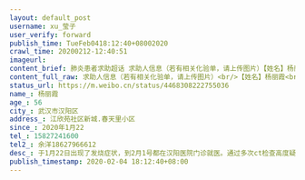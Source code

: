 ```yaml
---
layout: default_post
username: xu_莹子
user_verify: forward
publish_time: TueFeb0418:12:40+08002020
crawl_time: 20200212-12:40:51
imageurl: 
content_brief: 肺炎患者求助超话 求助人信息（若有相关化验单，请上传图片）【姓名】杨丽霞【年龄】56【所在城市】武汉市汉阳区【所在小区、社区】江欣苑社区 新城.春天里小区【患病时间】2020年1月22【联系方式】15827241600【其他紧急联系人】余洋18627966612【病情描述】 于1月22日出现了发烧症状，到 ...全文
content_full_raw: 求助人信息（若有相关化验单，请上传图片）<br/>【姓名】杨丽霞<br/>【年龄】56<br/>【所在城市】武汉市汉阳区<br/>【所在小区、社区】江欣苑社区新城.春天里小区<br/>【患病时间】2020年1月22<br/>【联系方式】15827241600<br/>【其他紧急联系人】余洋18627966612<br/>【病情描述】于1月22日出现了发烧症状，到2月1号都在汉阳医院门诊就医。通过多次ct检查高度疑似新型肺炎而且大面积感染。2月1号上午在汉阳医院做了核酸试剂盒检查，今天出了结果为阳性！结果在于社区沟通社区说根本没有床位，社区只能上报医院没床位他们也没有办法。可是我妈妈的症状已经越来越严重，只能在床上躺着输氧都不能下床了！社区还要我们自行治疗！我很无助求大家救救我母亲吧！<adata-url="http://t.cn/Rpa3apU"href="http://weibo.com/p/1001018008642128100000000"data-hide=""><spanclass='url-icon'><imgstyle='width:1rem;height:1rem'src='https://h5.sinaimg.cn/upload/2015/09/25/3/timeline_card_small_location_default.png'></span><spanclass="surl-text">赤壁市</span></a>
status_url: https://m.weibo.cn/status/4468308222755036
name_: 杨丽霞
age_: 56
city_: 武汉市汉阳区
address_: 江欣苑社区新城.春天里小区
since_: 2020年1月22
tel_: 15827241600
tel2_: 余洋18627966612
desc_: 于1月22日出现了发烧症状，到2月1号都在汉阳医院门诊就医。通过多次ct检查高度疑似新型肺炎而且大面积感染。2月1号上午在汉阳医院做了核酸试剂盒检查，今天出了结果为阳性！结果在于社区沟通社区说根本没有床位，社区只能上报医院没床位他们也没有办法。可是我妈妈的症状已经越来越严重，只能在床上躺着输氧都不能下床了！社区还要我们自行治疗！我很无助求大家救救我母亲吧！<adata-url="http//t.cn/Rpa3apU"href="http//weibo.com/p/1001018008642128100000000"data-hide=""><spanclass='url-icon'><imgstyle='width1rem;height1rem'src='https//h5.sinaimg.cn/upload/2015/09/25/3/timeline_card_small_location_default.png'></span><spanclass="surl-text">赤壁市</span></a>
publish_timestamp: 2020-02-04 18:12:40+08:00
---
```


